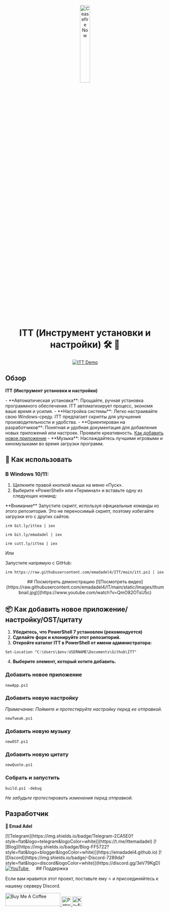 <p align="center">
  <a href="https://techforpalestine.org/learn-more" rel="nofollow">
    <img src="https://raw.githubusercontent.com/Safouene1/support-palestine-banner/master/StandWithPalestine.svg" alt="Ceasefire Now" style="width:25%;">
  </a>
</p>
<h1 align="center">
ITT (Инструмент установки и настройки) 🛠️ 🚀
</h1>
<p align="center">
  <a target="_blank" rel="noopener noreferrer" href="https://raw.githubusercontent.com/emadadel4/ITT/main/static/Images/demo.PNG">
    <img src="https://raw.githubusercontent.com/emadadel4/ITT/main/static/Images/demo.PNG" alt="ITT Demo" style="max-width: 100%;">
  </a>
</p>
<h2>Обзор</h2>
<p><strong>ITT (Инструмент установки и настройки)</strong></p>
- **Автоматическая установка**: Прощайте, ручная установка программного обеспечения. ITT автоматизирует процесс, экономя ваше время и усилия.
- **Настройка системы**: Легко настраивайте свою Windows-среду. ITT предлагает скрипты для улучшения производительности и удобства.
- **Ориентирован на разработчиков**: Понятная и удобная документация для добавления новых приложений или настроек. Проявите креативность. <a href="#--how-to-add-a-new-apptweakostquote">Как добавить новое приложение</a>
- **Музыка**: Наслаждайтесь лучшими игровыми и киномузыками во время загрузки программ.
<h2>🚀 Как использовать</h2>
<h3>В Windows 10/11:</h3>
<ol>
<li>Щелкните правой кнопкой мыши на меню «Пуск».</li>
<li>Выберите «PowerShell» или «Терминал» и вставьте одну из следующих команд:</li>
</ol>
**Внимание**  
Запустите скрипт, используя официальные команды из этого репозитория. Это не переносимый скрипт, поэтому избегайте загрузки его с других сайтов.
<pre><code>irm bit.ly/ittea | iex</code></pre>
<pre><code>irm bit.ly/emadadel | iex</code></pre>
<pre><code>irm cutt.ly/ittea | iex</code></pre>
Или
<p>Запустите напрямую с GitHub:</p>
<pre><code>irm https://raw.githubusercontent.com/emadadel4/ITT/main/itt.ps1 | iex
</code></pre>
<div align="center">
  ## Посмотреть демонстрацию
  [![Посмотреть видео](https://raw.githubusercontent.com/emadadel4/IT/main/static/Images/thumbnail.jpg)](https://www.youtube.com/watch?v=QmO82OTsU5c)
</div>
<h2> 📦 Как добавить новое приложение/настройку/OST/цитату</h2>
<ol>
<li><strong>Убедитесь, что PowerShell 7 установлен (рекомендуется)</strong></li>
<li><strong>Сделайте форк и клонируйте этот репозиторий.</strong></li>
<li><strong>Откройте каталог ITT в PowerShell от имени администратора:</strong></li>
</ol>
<pre><code>Set-Location "C:\Users\$env:USERNAME\Documents\Github\ITT"
</code></pre>
<ol start="4">
<li><strong>Выберите элемент, который хотите добавить.</strong></li>
</ol>
<h3>Добавить новое приложение</h3>
<pre><code>newApp.ps1
</code></pre>
<h3>Добавить новую настройку</h3>
<p><em>Примечание: Поймите и протестируйте настройку перед ее отправкой.</em></p>
<pre><code>newTweak.ps1
</code></pre>
<h3>Добавить новую музыку</h3>
<pre><code>newOST.ps1
</code></pre>
<h3>Добавить новую цитату</h3>
<pre><code>newQuote.ps1
</code></pre>
<h3>Собрать и запустить</h3>
<pre><code>build.ps1 -debug
</code></pre>
<p><em>Не забудьте протестировать изменения перед отправкой.</em></p>
<h2>Разработчик</h2>
<p><strong>👤 Emad Adel</strong></p>
[![Telegram](https://img.shields.io/badge/Telegram-2CA5E0?style=flat&logo=telegram&logoColor=white)](https://t.me/ittemadadel) [![Blog](https://img.shields.io/badge/Blog-FF5722?style=flat&logo=blogger&logoColor=white)](https://emadadel4.github.io) [![Discord](https://img.shields.io/badge/-Discord-7289da?style=flat&logo=discord&logoColor=white)](https://discord.gg/3eV79KgD)  <a href="https://www.youtube.com/@emadadel4" style="margin-right: 20px;">
        <img src="https://img.shields.io/badge/YouTube-FF0000?style=flat&logo=youtube&logoColor=white" alt="YouTube">
</a>
## Поддержка
<p>Если вам нравится этот проект, поставьте ему ⭐️ и присоединяйтесь к нашему серверу Discord.</p>
<a href="https://www.buymeacoffee.com/emadadel" target="_blank">
  <img src="https://cdn.buymeacoffee.com/buttons/default-orange.png" alt="Buy Me A Coffee" height="41" width="174">
</a>
<a href="https://www.patreon.com/emadadel" target="_blank">
  <img src="https://img.shields.io/badge/Patron-blue?logo=patreon" alt="Patron" height="30">
</a>
<a href="https://ko-fi.com/emadadel" target="_blank">
  <img src="https://img.shields.io/badge/Ko--fi-blue?logo=kofi" alt="Ko-fi" height="30">
</a>
